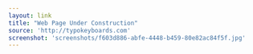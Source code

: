 ```yaml
---
layout: link
title: "Web Page Under Construction"
source: 'http://typokeyboards.com'
screenshot: 'screenshots/f603d886-abfe-4448-b459-80e82ac84f5f.jpg'
---
```


